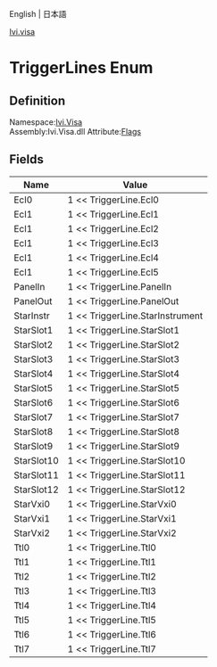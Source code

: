 English | 日本語

[Ivi.visa](Ivi.Visa.md)

# TriggerLines Enum

## Definition
Namespace:[Ivi.Visa](Ivi.Visa.md)<BR>
Assembly:Ivi.Visa.dll
Attribute:[Flags](https://learn.microsoft.com/en-us/dotnet/api/system.flagsattribute)

## Fields

|Name|Value|
|---|---|
|Ecl0|1 << TriggerLine.Ecl0|
|Ecl1|1 << TriggerLine.Ecl1|
|Ecl1|1 << TriggerLine.Ecl2|
|Ecl1|1 << TriggerLine.Ecl3|
|Ecl1|1 << TriggerLine.Ecl4|
|Ecl1|1 << TriggerLine.Ecl5|
|PanelIn|1 << TriggerLine.PanelIn|
|PanelOut|1 << TriggerLine.PanelOut|
|StarInstr|1 << TriggerLine.StarInstrument|
|StarSlot1|1 << TriggerLine.StarSlot1|
|StarSlot2|1 << TriggerLine.StarSlot2|
|StarSlot3|1 << TriggerLine.StarSlot3|
|StarSlot4|1 << TriggerLine.StarSlot4|
|StarSlot5|1 << TriggerLine.StarSlot5|
|StarSlot6|1 << TriggerLine.StarSlot6|
|StarSlot7|1 << TriggerLine.StarSlot7|
|StarSlot8|1 << TriggerLine.StarSlot8|
|StarSlot9|1 << TriggerLine.StarSlot9|
|StarSlot10|1 << TriggerLine.StarSlot10|
|StarSlot11|1 << TriggerLine.StarSlot11|
|StarSlot12|1 << TriggerLine.StarSlot12|
|StarVxi0|1 << TriggerLine.StarVxi0|
|StarVxi1|1 << TriggerLine.StarVxi1|
|StarVxi2|1 << TriggerLine.StarVxi2|
|Ttl0|1 << TriggerLine.Ttl0|
|Ttl1|1 << TriggerLine.Ttl1|
|Ttl2|1 << TriggerLine.Ttl2|
|Ttl3|1 << TriggerLine.Ttl3|
|Ttl4|1 << TriggerLine.Ttl4|
|Ttl5|1 << TriggerLine.Ttl5|
|Ttl6|1 << TriggerLine.Ttl6|
|Ttl7|1 << TriggerLine.Ttl7|
